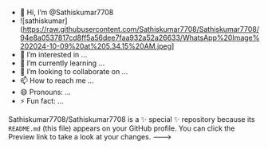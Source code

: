 - 👋 Hi, I’m @Sathiskumar7708
- ![sathiskumar](https://raw.githubusercontent.com/Sathiskumar7708/Sathiskumar7708/94e8a0537817cd8ff5a56dee7faa932a52a26633/WhatsApp%20Image%202024-10-09%20at%205.34.15%20AM.jpeg]
- 👀 I’m interested in ...
- 🌱 I’m currently learning ...
- 💞️ I’m looking to collaborate on ...
- 📫 How to reach me ...
- 😄 Pronouns: ...
- ⚡ Fun fact: ...


Sathiskumar7708/Sathiskumar7708 is a ✨ special ✨ repository because its `README.md` (this file) appears on your GitHub profile.
You can click the Preview link to take a look at your changes.
--->
